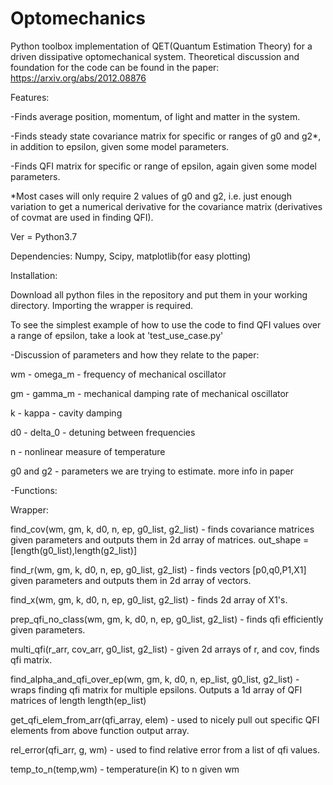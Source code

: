 # Optomechanics

Python toolbox implementation of QET(Quantum Estimation Theory) for a driven dissipative optomechanical system. Theoretical discussion and foundation for the code can be found in the paper: https://arxiv.org/abs/2012.08876

Features:

-Finds average position, momentum, of light and matter in the system.

-Finds steady state covariance matrix for specific or ranges of g0 and g2*, in addition to epsilon, given some model parameters.

-Finds QFI matrix for specific or range of epsilon, again given some model parameters.

*Most cases will only require 2 values of g0 and g2, i.e. just enough variation to get a numerical derivative for the covariance matrix (derivatives of covmat are used in finding QFI).

Ver = Python3.7

Dependencies: Numpy, Scipy, matplotlib(for easy plotting)

Installation:

Download all python files in the repository and put them in your working directory. Importing the wrapper is required.

To see the simplest example of how to use the code to find QFI values over a range of epsilon, take a look at 'test_use_case.py'

-Discussion of parameters and  how they relate to the paper:

wm - omega_m - frequency of mechanical oscillator

gm - gamma_m - mechanical damping rate of mechanical oscillator

k - kappa - cavity damping

d0 - delta_0 - detuning between frequencies

n - nonlinear measure of temperature

g0 and g2 - parameters we are trying to estimate. more info in paper

-Functions:

Wrapper:

find_cov(wm, gm, k, d0, n, ep, g0_list, g2_list) - finds covariance matrices given parameters and outputs them in 2d array of matrices. out_shape = [length(g0_list),length(g2_list)]

find_r(wm, gm, k, d0, n, ep, g0_list, g2_list) - finds vectors [p0,q0,P1,X1] given parameters and outputs them in 2d array of vectors.

find_x(wm, gm, k, d0, n, ep, g0_list, g2_list) - finds 2d array of X1's.

prep_qfi_no_class(wm, gm, k, d0, n, ep, g0_list, g2_list) - finds qfi efficiently given parameters.

multi_qfi(r_arr, cov_arr, g0_list, g2_list) - given 2d arrays of r, and cov, finds qfi matrix.

find_alpha_and_qfi_over_ep(wm, gm, k, d0, n, ep_list, g0_list, g2_list) - wraps finding qfi matrix for multiple epsilons. Outputs a 1d array of QFI matrices of length length(ep_list)

get_qfi_elem_from_arr(qfi_array, elem) - used to nicely pull out specific QFI elements from above function output array.

rel_error(qfi_arr, g, wm) - used to find relative error from a list of qfi values.

temp_to_n(temp,wm) - temperature(in K) to n given wm

